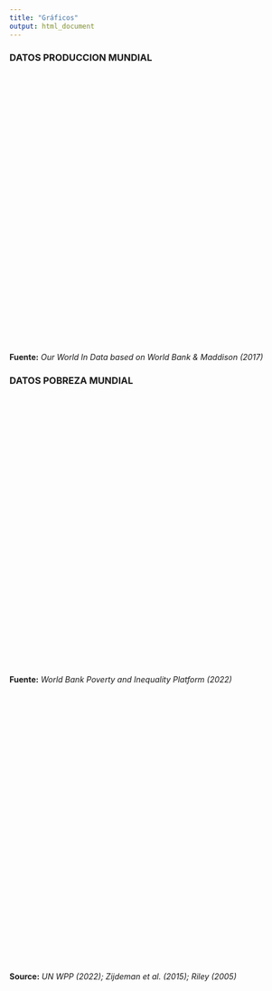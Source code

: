 ```yaml
---
title: "Gráficos"
output: html_document
---
```


<script src="/rmarkdown-libs/htmlwidgets/htmlwidgets.js"></script>
<script src="/rmarkdown-libs/jquery/jquery.min.js"></script>
<link href="/rmarkdown-libs/dygraphs/dygraph.css" rel="stylesheet" />
<script src="/rmarkdown-libs/dygraphs/dygraph-combined.js"></script>
<script src="/rmarkdown-libs/dygraphs/shapes.js"></script>
<script src="/rmarkdown-libs/moment/moment.js"></script>
<script src="/rmarkdown-libs/moment-timezone/moment-timezone-with-data.js"></script>
<script src="/rmarkdown-libs/moment-fquarter/moment-fquarter.min.js"></script>
<script src="/rmarkdown-libs/dygraphs-binding/dygraphs.js"></script>
<script src="/rmarkdown-libs/Dygraph.Plugins.Crosshair/crosshair.js"></script>
<script src="/rmarkdown-libs/htmlwidgets/htmlwidgets.js"></script>
<script src="/rmarkdown-libs/jquery/jquery.min.js"></script>
<link href="/rmarkdown-libs/dygraphs/dygraph.css" rel="stylesheet" />
<script src="/rmarkdown-libs/dygraphs/dygraph-combined.js"></script>
<script src="/rmarkdown-libs/dygraphs/shapes.js"></script>
<script src="/rmarkdown-libs/moment/moment.js"></script>
<script src="/rmarkdown-libs/moment-timezone/moment-timezone-with-data.js"></script>
<script src="/rmarkdown-libs/moment-fquarter/moment-fquarter.min.js"></script>
<script src="/rmarkdown-libs/dygraphs-binding/dygraphs.js"></script>
<script src="/rmarkdown-libs/Dygraph.Plugins.Crosshair/crosshair.js"></script>
<script src="/rmarkdown-libs/htmlwidgets/htmlwidgets.js"></script>
<script src="/rmarkdown-libs/jquery/jquery.min.js"></script>
<link href="/rmarkdown-libs/dygraphs/dygraph.css" rel="stylesheet" />
<script src="/rmarkdown-libs/dygraphs/dygraph-combined.js"></script>
<script src="/rmarkdown-libs/dygraphs/shapes.js"></script>
<script src="/rmarkdown-libs/moment/moment.js"></script>
<script src="/rmarkdown-libs/moment-timezone/moment-timezone-with-data.js"></script>
<script src="/rmarkdown-libs/moment-fquarter/moment-fquarter.min.js"></script>
<script src="/rmarkdown-libs/dygraphs-binding/dygraphs.js"></script>
<script src="/rmarkdown-libs/Dygraph.Plugins.Crosshair/crosshair.js"></script>

### DATOS PRODUCCION MUNDIAL

<div class="grafico fuente-bajo-grafico">

<div class="dygraphs html-widget html-fill-item-overflow-hidden html-fill-item" id="htmlwidget-1" style="width:600px;height:480px;"></div>
<script type="application/json" data-for="htmlwidget-1">{"x":{"attrs":{"axes":{"x":{"pixelsPerLabel":60,"drawAxis":true,"drawGrid":false},"y":{"drawAxis":true,"axisLabelFormatter":"function(d){return \"$\" + d + \" billones\"}","valueFormatter":"function(d){return Math.round(d).toString().replace(/\\B(?=(\\d{3})+(?!\\d))/g, \",\");}","drawGrid":false}},"series":{"Producto Interno Bruto Mundial":{"axis":"y"}},"title":"PIB Mundial de los Últimos dos Milenios","labels":["Year","Producto Interno Bruto Mundial"],"retainDateWindow":false,"colors":["green","green"],"legend":"onmouseover","labelsDivWidth":300,"labelsShowZeroValues":true,"labelsSeparateLines":false,"stackedGraph":true,"fillGraph":false,"fillAlpha":0.15,"stepPlot":false,"drawPoints":false,"pointSize":1,"drawGapEdgePoints":false,"connectSeparatedPoints":false,"strokeWidth":1,"strokeBorderColor":"white","colorValue":0.5,"colorSaturation":1,"includeZero":false,"drawAxesAtZero":false,"logscale":false,"axisTickSize":3,"axisLineColor":"#6b7785","axisLineWidth":0.3,"axisLabelColor":"black","axisLabelFontSize":14,"axisLabelWidth":60,"drawGrid":true,"gridLineWidth":0.3,"rightGap":5,"digitsAfterDecimal":2,"labelsKMB":false,"labelsKMG2":false,"labelsUTC":false,"maxNumberWidth":6,"animatedZooms":false,"mobileDisableYTouch":true,"disableZoom":false,"showRangeSelector":true,"rangeSelectorHeight":30,"rangeSelectorPlotFillColor":" #A7B1C4","rangeSelectorPlotStrokeColor":"#808FAB","interactionModel":"Dygraph.Interaction.defaultModel","highlightCircleSize":2,"highlightSeriesBackgroundAlpha":1,"highlightSeriesOpts":[],"hideOverlayOnMouseOut":true},"annotations":[],"shadings":[],"events":[],"format":"numeric","data":[[1,1000,1500,1600,1700,1820,1870,1900,1913,1940,1950,1951,1952,1953,1954,1955,1956,1957,1958,1959,1960,1961,1962,1963,1964,1965,1966,1967,1968,1969,1970,1971,1972,1973,1974,1975,1976,1977,1978,1979,1980,1981,1982,1983,1984,1985,1986,1987,1988,1989,1990,1991,1992,1993,1994,1995,1996,1997,1998,1999,2000,2001,2002,2003,2004,2005,2006,2007,2008,2009,2010,2011,2012,2013,2014,2015],[0.18274103474165,0.21014473481495,0.43052728115293,0.57446865728769,0.6433229243199,1.20236083306954,1.92391732484512,3.41875377452597,4.73867575900573,7.80636856199303,9.25106328451166,9.79563062060308,10.2486951600302,10.7648504702851,11.132816333836,11.8424364378983,12.3993151219929,12.8712015668878,13.2845118842174,13.8933432617901,14.6204308258341,15.1275450029549,15.840374754695,16.5288236949554,17.7274266711053,18.6556197235743,19.6727780214873,20.4048070770476,21.5275961525308,22.7154807852326,23.8667404645702,24.8559369387911,26.0382259438034,27.7663175448469,28.4127369793204,28.8460525283362,30.2531757268988,31.4799138733314,32.8640333749772,34.0390549220292,34.7270633687229,35.4077652872047,35.7991472519796,36.8173468375886,38.4967218991355,39.8236108285131,41.2319711010656,42.8128962218747,44.6496493242313,46.0768423041231,47.0438,47.6509,48.4851,49.4155,50.8866,52.5766,54.6052,56.7721,58.1595,60.2475,63.1009,64.6392,66.4209,68.8949,72.6182,76.0892,80.2026,84.5765,87.0207,86.7501,91.3297,94.9824,98.0323,101.27,104.72,108.12]],"fixedtz":false,"tzone":"","plugins":{"Crosshair":{"direction":"both"}}},"evals":["attrs.axes.y.axisLabelFormatter","attrs.axes.y.valueFormatter","attrs.interactionModel"],"jsHooks":[]}</script>

**Fuente:** *Our World In Data based on World Bank & Maddison (2017)*

</div>

### DATOS POBREZA MUNDIAL

<div class="grafico fuente-bajo-grafico">

<div class="dygraphs html-widget html-fill-item-overflow-hidden html-fill-item" id="htmlwidget-2" style="width:500px;height:480px;"></div>
<script type="application/json" data-for="htmlwidget-2">{"x":{"attrs":{"axes":{"x":{"pixelsPerLabel":60,"drawAxis":true,"drawGrid":false},"y":{"drawAxis":true,"axisLabelFormatter":"function(d){return Math.round(d).toString().replace(/\\B(?=(\\d{3})+(?!\\d))/g, \",\");}","valueFormatter":"function(d){return Math.round(d).toString().replace(/\\B(?=(\\d{3})+(?!\\d))/g, \",\");}","drawGrid":false}},"series":{"Paises de Altos Ingresos":{"axis":"y"},"América Latina y el Caribe":{"axis":"y"},"Asia Oriental y el Pacífico":{"axis":"y"},"Asia del Sur":{"axis":"y"},"Oriente Medio y África del Norte":{"axis":"y"},"Europa y Asia Central":{"axis":"y"},"Africa Sub-Sahariana":{"axis":"y"}},"title":"Población total que vive en pobreza extrema por región del mundo (millones de habitantes)","labels":["Year","Paises de Altos Ingresos","América Latina y el Caribe","Asia Oriental y el Pacífico","Asia del Sur","Oriente Medio y África del Norte","Europa y Asia Central","Africa Sub-Sahariana"],"retainDateWindow":false,"colors":["#6D3E91","#C05917","#58AC8C","#286BBB","#883039","#BC8E5A","#00295B"],"legend":"onmouseover","labelsDivWidth":300,"labelsShowZeroValues":true,"labelsDiv":false,"labelsSeparateLines":true,"stackedGraph":true,"fillGraph":true,"fillAlpha":0.15,"stepPlot":false,"drawPoints":false,"pointSize":1,"drawGapEdgePoints":false,"connectSeparatedPoints":false,"strokeWidth":1,"strokeBorderColor":"white","colorValue":0.5,"colorSaturation":1,"includeZero":false,"drawAxesAtZero":false,"logscale":false,"axisTickSize":3,"axisLineColor":"#6b7785","axisLineWidth":1.5,"axisLabelColor":"black","axisLabelFontSize":14,"axisLabelWidth":60,"drawGrid":true,"gridLineWidth":0.3,"rightGap":5,"digitsAfterDecimal":2,"labelsKMB":false,"labelsKMG2":false,"labelsUTC":false,"maxNumberWidth":6,"animatedZooms":false,"mobileDisableYTouch":true,"disableZoom":false,"showRangeSelector":true,"rangeSelectorHeight":30,"rangeSelectorPlotFillColor":" #A7B1C4","rangeSelectorPlotStrokeColor":"#808FAB","interactionModel":"Dygraph.Interaction.defaultModel","highlightCircleSize":2,"highlightSeriesBackgroundAlpha":1,"highlightSeriesOpts":[],"hideOverlayOnMouseOut":true},"annotations":[],"shadings":[],"events":[],"format":"numeric","data":[[1990,1991,1992,1993,1994,1995,1996,1997,1998,1999,2000,2001,2002,2003,2004,2005,2006,2007,2008,2009,2010,2011,2012,2013,2014,2015,2016,2017,2018,2019],[4.08725,4.099177,4.345438,4.688252,4.535552,4.557491,5.004746,5.085103,5.202375,4.945483,4.713282,4.738842,4.852098,5.659049,5.504494,5.610036,5.197648,5.131927,5.303856,5.401669,5.36818,5.974581,6.170179,6.780861,7.290625,7.927579,6.891425,7.683151,6.683155,6.684494],[73.159629,70.21205,71.894971,72.11797,67.734862,68.975115,78.59989,75.71901,72.752688,74.610652,69.829625,69.316873,66.022015,65.237721,60.181526,57.659473,47.589109,45.957291,43.204797,41.162933,37.724349,35.307145,30.306586,27.414889,26.117037,25.843037,27.491608,27.589494,27.265804,27.757316],[1055.536103,1040.573331,1011.052199,974.90417,910.983635,859.153925,790.875756,795.810447,822.503631,769.745943,717.859327,682.537976,614.970645,558.440632,493.489345,409.468673,401.951267,360.805044,341.670254,303.471366,261.804771,205.333227,176.131012,90.48309,72.625708,55.25059,46.227607,39.652165,31.957065,23.641492],[562.991779,567.348151,559.211438,557.983169,560.066553,548.302133,542.033352,549.88815,556.649232,557.568162,564.717519,568.381961,575.662963,568.734692,551.229481,532.375132,519.175845,499.220886,484.673963,474.584083,429.696971,356.937921,332.378235,323.120588,310.562257,292.373936,279.393977,225.68009,181.733329,156.282205],[13.999313,16.046838,13.381707,12.518834,12.180331,13.466237,12.653965,12.324905,11.291096,11.029038,10.126988,9.996771,9.409482,9.53237,8.826162,8.250387,8.095222,7.854492,7.655841,7.285993,6.095625,7.142047,7.154814,7.77441,9.266548,17.805436,20.383538,22.768211,29.077675,32.959255],[14.964693,17.59385,24.950602,29.889086,38.630008,38.761495,38.915802,36.512324,36.014732,46.242157,42.995172,39.172148,34.758446,33.952185,29.484423,29.333894,26.070454,23.387057,20.715958,20.163002,19.949392,18.557102,17.925609,16.382583,17.170333,15.572137,14.054284,13.960518,11.976724,11.766863],[271.488835,289.166731,305.251907,320.992736,333.270456,338.150595,341.568086,348.574951,356.615882,364.874826,371.136657,375.693272,378.611221,380.595514,372.162744,369.58965,369.05456,368.776837,366.223793,372.081833,366.094403,365.48818,369.460174,369.558939,368.74061,378.271517,383.804597,385.303897,384.8485,389.003507]],"fixedtz":false,"tzone":"","plugins":{"Crosshair":{"direction":"both"}}},"evals":["attrs.axes.y.axisLabelFormatter","attrs.axes.y.valueFormatter","attrs.interactionModel"],"jsHooks":[]}</script>

**Fuente:** *World Bank Poverty and Inequality Platform (2022)*

</div>

<div class="grafico fuente-bajo-grafico">

<div class="dygraphs html-widget html-fill-item-overflow-hidden html-fill-item" id="htmlwidget-3" style="width:500px;height:480px;"></div>
<script type="application/json" data-for="htmlwidget-3">{"x":{"attrs":{"axes":{"x":{"pixelsPerLabel":60,"drawAxis":true,"drawGrid":false},"y":{"drawAxis":true,"axisLabelFormatter":"function(d){return Math.round(d).toString().replace(/\\B(?=(\\d{3})+(?!\\d))/g, \",\");}","valueFormatter":"function(d){return Math.round(d).toString().replace(/\\B(?=(\\d{3})+(?!\\d))/g, \",\");}","drawGrid":false}},"series":{"Oceania":{"axis":"y"},"Europa":{"axis":"y"},"America":{"axis":"y"},"Asia":{"axis":"y"},"Mundo":{"axis":"y"},"Africa":{"axis":"y"}},"title":"Esperanza de Vida<br><small>1770-2021<\/small>","labels":["Year","Oceania","Europa","America","Asia","Mundo","Africa"],"retainDateWindow":false,"colors":["#18470f","#6d3e91","#2c8465","#be5915","#cf0a66","#c15065"],"legend":"onmouseover","labelsDivWidth":300,"labelsShowZeroValues":false,"labelsDiv":false,"labelsSeparateLines":true,"stackedGraph":false,"fillGraph":false,"fillAlpha":0.15,"stepPlot":false,"drawPoints":false,"pointSize":1,"drawGapEdgePoints":false,"connectSeparatedPoints":false,"strokeWidth":1,"strokeBorderColor":"white","colorValue":0.5,"colorSaturation":1,"includeZero":false,"drawAxesAtZero":false,"logscale":false,"axisTickSize":3,"axisLineColor":"#6b7785","axisLineWidth":1.5,"axisLabelColor":"black","axisLabelFontSize":14,"axisLabelWidth":60,"drawGrid":true,"gridLineWidth":0.3,"rightGap":5,"digitsAfterDecimal":2,"labelsKMB":false,"labelsKMG2":false,"labelsUTC":false,"maxNumberWidth":6,"animatedZooms":false,"mobileDisableYTouch":true,"disableZoom":false,"showRangeSelector":true,"rangeSelectorHeight":30,"rangeSelectorPlotFillColor":" #A7B1C4","rangeSelectorPlotStrokeColor":"#808FAB","interactionModel":"Dygraph.Interaction.defaultModel","highlightCircleSize":2,"highlightSeriesBackgroundAlpha":1,"highlightSeriesOpts":[],"hideOverlayOnMouseOut":true},"annotations":[],"shadings":[],"events":[],"format":"numeric","data":[[1770,1800,1820,1830,1850,1870,1885,1900,1913,1925,1950,1951,1952,1953,1954,1955,1956,1957,1958,1959,1960,1961,1962,1963,1964,1965,1966,1967,1968,1969,1970,1971,1972,1973,1974,1975,1976,1977,1978,1979,1980,1981,1982,1983,1984,1985,1986,1987,1988,1989,1990,1991,1992,1993,1994,1995,1996,1997,1998,1999,2000,2001,2002,2003,2004,2005,2006,2007,2008,2009,2010,2011,2012,2013,2014,2015,2016,2017,2018,2019,2020,2021],[null,null,null,null,null,34.7,null,47.6,51,null,61.4,60.6,62,62.7,63,63.4,63.6,64,64.6,64.5,65.1,65.4,65.4,65.7,65.5,65.8,65.8,66.3,66.2,66.7,66.6,67.4,67.8,68,68.1,68.8,68.9,69.4,69.8,70.3,70.5,70.9,70.9,71.5,71.7,71.6,72.1,72.2,72.5,72.5,73.2,73.6,73.6,74,74,74.3,74.3,74.6,74.7,75.1,75.4,75.6,75.5,75.8,76,76.4,76.5,76.5,76.8,77,77.4,77.5,77.7,78,78,78.2,78.4,78.5,78.8,78.7,79.5,79.4],[34.3,33.3,35.6,null,36.3,36.2,null,42.7,46.8,null,62.8,62.8,64,64.7,65.5,66,66.9,66.9,68.2,68.1,68.8,69.1,68.9,69.2,69.9,69.8,70,70,69.9,69.6,70,70.1,70.3,70.4,70.6,70.5,70.6,70.9,70.9,71,70.9,71.2,71.5,71.5,71.6,71.7,72.5,72.7,72.8,72.9,72.9,72.9,72.7,72.1,72.1,72.2,72.7,73.2,73.6,73.4,73.5,73.8,73.8,73.8,74.4,74.5,75.2,75.6,75.8,76.3,76.5,77.1,77.3,77.6,77.9,78,78.4,78.7,78.8,79.1,77.7,77],[34.8,null,null,34.8,35.1,35.1,null,41,45.1,null,58.12,58.37,58.83,59.25,59.96,60.29,60.56,60.75,61.18,61.55,61.83,62.24,62.42,62.5,62.86,63.14,63.26,63.57,63.6,63.87,63.97,64.62,64.81,65.14,65.65,66.11,66.32,66.8,67.08,67.39,67.56,68,68.31,68.69,69,69.16,69.54,69.87,70.1,70.44,70.73,70.95,71.3,71.41,71.68,71.94,72.3,72.59,72.85,73.09,73.31,73.57,73.82,73.95,74.34,74.59,74.83,74.96,75.19,75.46,75.34,75.82,75.98,76.16,76.32,76.29,76.28,76.37,76.51,76.71,74.85,74.2],[27.5,null,null,null,null,null,27.5,28,28.1,null,42,43,44.3,44.9,45.8,46.3,46.8,47.3,47.8,44.3,41.7,45.3,49.6,50.3,50.9,50.6,51.5,52.1,53,53.6,53.9,53.4,55.3,55.9,56.4,56.7,57.2,58,58.5,59.1,59.6,60.1,60.6,61.1,61.5,62,62.5,62.9,63.3,63.7,64,64.2,64.8,65.1,65.4,65.7,66,66.4,66.9,67.2,67.6,68.1,68.5,68.9,69.2,69.6,70.1,70.3,70.5,71,71.3,71.7,72,72.4,72.8,73.1,73.4,73.7,74,74.2,73.7,72.5],[28.5,28.5,29,null,29.3,29.7,null,32,34.1,null,46.5,47.1,48.2,48.8,49.6,50.1,50.6,50.9,51.5,49.3,47.7,50.4,53.1,53.6,54.2,53.9,54.5,54.9,55.5,55.8,56.1,55.9,57.1,57.6,58,58.3,58.7,59.4,59.7,60.2,60.6,61,61.4,61.6,61.9,62.2,62.8,63.2,63.3,63.8,64,64.1,64.3,64.4,64.5,64.9,65.1,65.5,65.7,66.1,66.5,66.8,67.1,67.5,67.8,68.2,68.7,69.1,69.3,69.8,70.1,70.5,70.9,71.2,71.6,71.8,72.1,72.3,72.6,72.8,72,71],[26.4,null,null,null,null,null,null,null,null,26.4,37.6,37.9,38.4,38.9,39.3,39.8,40.2,40,40.3,41.3,41.5,41.9,42.3,42.8,43.2,43.4,43.4,43.6,44.1,44.3,44.8,45.3,45.4,46.2,46.5,46.9,47.6,48.2,48.6,49.1,49.5,49.9,50.3,49.6,49.7,50.1,50.6,50.9,50.4,51.7,51.6,51.5,51.2,51.5,50.5,52.1,52.1,52.3,51.9,52.8,53.3,53.6,54,54.4,54.9,55.5,56.1,56.7,57.3,58,58.6,59.3,59.8,60.3,60.7,61.1,61.6,62,62.3,62.7,62.2,61.7]],"fixedtz":false,"tzone":"","plugins":{"Crosshair":{"direction":"both"}}},"evals":["attrs.axes.y.axisLabelFormatter","attrs.axes.y.valueFormatter","attrs.interactionModel"],"jsHooks":[]}</script>

**Source:** *UN WPP (2022); Zijdeman et al. (2015); Riley (2005)*

</div>
